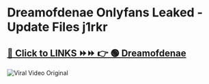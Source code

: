 
 # Dreamofdenae Onlyfans Leaked - Update Files j1rkr

## <h2><a href="https://clipsfans.com/Dreamofdenae&ref=git">🔗 Click to LINKS ⏩⏩ 👉 🟢 Dreamofdenae </a></h2>

<a href="https://clipsfans.com/Dreamofdenae&ref=git" rel="nofollow" data-target="animated-image.originalLink"><img src="https://i.ibb.co.com/xMMVF88/686577567.gif" alt="Viral Video Original" style="max-width: 100%; display: inline-block;" data-target="animated-image.originalImage"></a>

